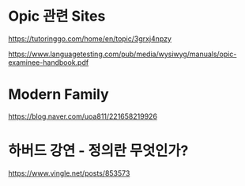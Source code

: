 # Opic 관련 Sites
https://tutoringgo.com/home/en/topic/3grxj4npzy

https://www.languagetesting.com/pub/media/wysiwyg/manuals/opic-examinee-handbook.pdf

# Modern Family
https://blog.naver.com/uoa811/221658219926

# 하버드 강연 - 정의란 무엇인가?
https://www.vingle.net/posts/853573
